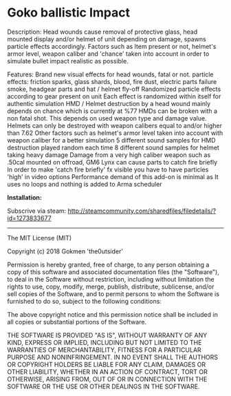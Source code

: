 # Goko ballistic Impact

Description:
Head wounds cause removal of protective glass, head mounted display and/or helmet of unit depending on damage, spawns particle effects accordingly. Factors such as Item present or not, helmet's armor level, weapon caliber and 'chance' taken into account in order to simulate bullet impact realistic as possible.

Features:
Brand new visual effects for head wounds, fatal or not.
particle effects: friction sparks, glass shards, blood, fire dust, electric parts failure smoke, headgear parts and hat / helmet fly-off
Randomized particle effects according to gear present on unit
Each effect is randomized within itself for authentic simulation
HMD / Helmet destruction by a head wound mainly depends on chance which is currently at %77
HMDs can be broken with a non fatal shot. This depends on used weapon type and damage value.
Helmets can only be destroyed with weapon calibers equal to and/or higher than 7.62
Other factors such as helmet's armor level taken into account with weapon caliber for a better simulation
5 different sound samples for HMD destruction played random each time
8 different sound samples for helmet taking heavy damage
Damage from a very high caliber weapon such as .50cal mounted on offroad, GM6 Lynx can cause parts to catch fire briefly
In order to make 'catch fire briefly' fx visible you have to have particles 'high' in video options
Performance demand of this add-on is minimal as It uses no loops and nothing is added to Arma scheduler

**Installation:**

 Subscrive via steam: http://steamcommunity.com/sharedfiles/filedetails/?id=1273833677

---

The MIT License (MIT)

Copyright (c) 2018 Gokmen 'the0utsider'

Permission is hereby granted, free of charge, to any person obtaining a copy of this software and associated documentation files (the "Software"), to deal in the Software without restriction, including without limitation the rights to use, copy, modify, merge, publish, distribute, sublicense, and/or sell copies of the Software, and to permit persons to whom the Software is furnished to do so, subject to the following conditions:

The above copyright notice and this permission notice shall be included in all copies or substantial portions of the Software.

THE SOFTWARE IS PROVIDED "AS IS", WITHOUT WARRANTY OF ANY KIND, EXPRESS OR IMPLIED, INCLUDING BUT NOT LIMITED TO THE WARRANTIES OF MERCHANTABILITY, FITNESS FOR A PARTICULAR PURPOSE AND NONINFRINGEMENT. IN NO EVENT SHALL THE AUTHORS OR COPYRIGHT HOLDERS BE LIABLE FOR ANY CLAIM, DAMAGES OR OTHER LIABILITY, WHETHER IN AN ACTION OF CONTRACT, TORT OR OTHERWISE, ARISING FROM, OUT OF OR IN CONNECTION WITH THE SOFTWARE OR THE USE OR OTHER DEALINGS IN THE SOFTWARE.
